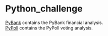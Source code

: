 # Python_challenge 
<a href="https://github.com/BanuNathan/Python_challenge/tree/main/PyBank">PyBank</a> contains the PyBank financial analysis.
<br>
<a href="https://github.com/BanuNathan/Python_challenge/tree/main/PyPoll">PyPoll</a> contains the PyPoll voting analysis.

